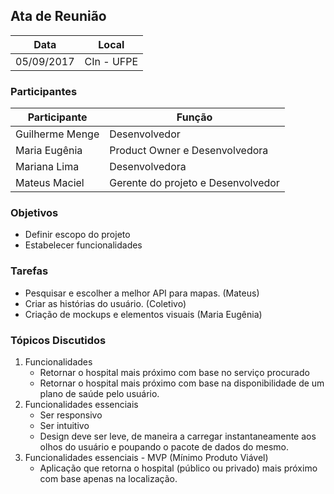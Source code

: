 ﻿## Ata de Reunião

| Data  | Local |
| -  | -  |
| 05/09/2017 | CIn - UFPE |

### Participantes

| Participante  | Função |
| -  | - |
| Guilherme Menge | Desenvolvedor |
| Maria Eugênia | Product Owner e Desenvolvedora|
| Mariana Lima | Desenvolvedora |
| Mateus Maciel | Gerente do projeto e Desenvolvedor|

### Objetivos

- Definir escopo do projeto
- Estabelecer funcionalidades

### Tarefas

- Pesquisar e escolher a melhor API para mapas. (Mateus)
- Criar as histórias do usuário. (Coletivo)
- Criação de mockups e elementos visuais (Maria Eugênia)

### Tópicos Discutidos

1. Funcionalidades
   * Retornar o hospital mais próximo com base no serviço procurado
   * Retornar o hospital mais próximo com base na disponibilidade de um plano de saúde pelo usuário.
2. Funcionalidades essenciais
   * Ser responsivo
   * Ser intuitivo
   * Design deve ser leve, de maneira a carregar instantaneamente aos olhos do usuário e poupando o pacote de dados do mesmo.
3. Funcionalidades essenciais - MVP (Mínimo Produto Viável)
   * Aplicação que retorna o hospital (público ou privado) mais próximo com base apenas na localização.

